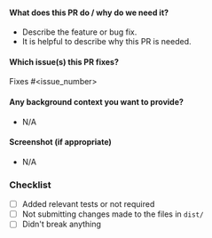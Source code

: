 <!--
Thank you for taking your time to contribute to Summernote.
Please fill out the information below to help us review your pull request.
After you have filled out the information, please check the boxes below to confirm that you have completed the necessary steps.
-->
#### What does this PR do / why do we need it?

- Describe the feature or bug fix.
- It is helpful to describe why this PR is needed.

#### Which issue(s) this PR fixes?

Fixes #<issue_number>

#### Any background context you want to provide?

- N/A

#### Screenshot (if appropriate)

- N/A

### Checklist

- [ ] Added relevant tests or not required
- [ ] Not submitting changes made to the files in `dist/`
- [ ] Didn't break anything
